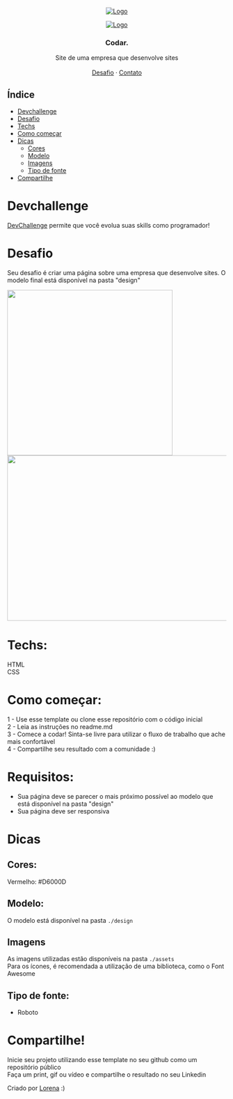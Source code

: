 <br />
<section align="center">
  <a href="http://www.freepik.com">
    <figure width="50px" heigth="50px">
        <img src="design/desktop.png" alt="Logo">
     </figure>
    <img src="design/mobile.png" alt="Logo">
  </a>
  </section>
 
<section>
  <h3 align="center">Codar.</h3>

  <p align="center">
    Site de uma empresa que desenvolve sites
       <br />
    <br />
    <a href="https://github.com/leansdr/projeto-codar">Desafio</a>
    ·
    <a href="https://www.linkedin.com/in/leansdr/">Contato</a>
  </p>
</section>

## Índice

* [Devchallenge](#devchallenge) 
* [Desafio](#desafio)
* [Techs](#techs)
* [Como começar](#como-começar)
* [Dicas](#dicas)
  * [Cores](#cores)
  * [Modelo](#modelo)
  * [Imagens](#imagens)
  * [Tipo de fonte](#tipo-de-fonte)
* [Compartilhe](#compartilhe)

# Devchallenge
<a href="https://devchallenge.now.sh/"> DevChallenge</a> permite que você evolua suas skills como programador!

# Desafio
Seu desafio é criar uma página sobre uma empresa que desenvolve sites. O modelo final está disponível na pasta "design"

<img src="https://i.ibb.co/2gB9Hkc/codar-mobile.png" width="380" height="380">
<img src="https://i.ibb.co/wpnzvcs/codar-desktop.jpg" width="580" height="380">

# Techs: 
HTML<br>
CSS

# Como começar:
1 - Use esse template ou clone esse repositório com o código inicial<br>
2 - Leia as instruções no readme.md<br>
3 - Comece a codar! Sinta-se livre para utilizar o fluxo de trabalho que ache mais confortável<br>
4 - Compartilhe seu resultado com a comunidade :)<br>

# Requisitos:
- Sua página deve se parecer o mais próximo possível ao modelo que está disponível na pasta "design"<br>
- Sua página deve ser responsiva

# Dicas
## Cores:
Vermelho: #D6000D

## Modelo:
O modelo está disponível na pasta `./design`<br>

## Imagens
As imagens utilizadas estão disponíveis na pasta `./assets`<br>
Para os ícones, é recomendada a utilização de uma biblioteca, como o Font Awesome

## Tipo de fonte:
- Roboto

# Compartilhe!
Inicie seu projeto utilizando esse template no seu github como um repositório público<br>
Faça um print, gif ou vídeo e compartilhe o resultado no seu Linkedin<br>

Criado por  <a href="https://github.com/Lorenalgm">Lorena</a> :)
